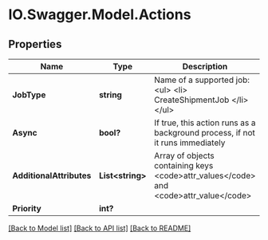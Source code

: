# IO.Swagger.Model.Actions
## Properties

Name | Type | Description | Notes
------------ | ------------- | ------------- | -------------
**JobType** | **string** | Name of a supported job: &lt;ul&gt; &lt;li&gt; CreateShipmentJob &lt;/li&gt; &lt;/ul&gt; | [optional] 
**Async** | **bool?** | If true, this action runs as a background process, if not it runs immediately | [optional] 
**AdditionalAttributes** | **List&lt;string&gt;** | Array of objects containing keys &lt;code&gt;attr_values&lt;/code&gt; and &lt;code&gt;attr_value&lt;/code&gt; | [optional] 
**Priority** | **int?** |  | [optional] 

[[Back to Model list]](../README.md#documentation-for-models) [[Back to API list]](../README.md#documentation-for-api-endpoints) [[Back to README]](../README.md)

